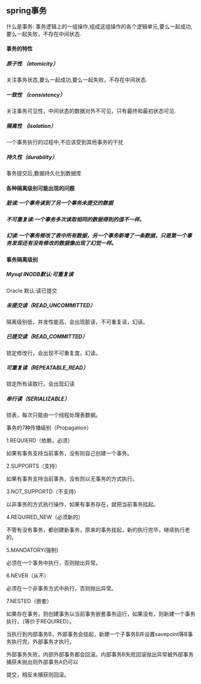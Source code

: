 ## spring事务 

什么是事务: 
事务逻辑上的一组操作,组成这组操作的各个逻辑单元,要么一起成功,要么一起失败，不存在中间状态.

#### 事务的特性

##### 原子性 （atomicity）

关注事务状态,要么一起成功,要么一起失败，不存在中间状态. 

##### 一致性 （consistency）

关注事务可见性，中间状态的数据对外不可见，只有最终和最初状态可见. 

##### 隔离性 （isolation）

一个事务执行的过程中,不应该受到其他事务的干扰 

##### 持久性（durability） 

事务提交后,数据持久化到数据库



#### 各种隔离级别可能出现的问题

##### 脏读:一个事务读到了另一个事务未提交的数据

##### 不可重复读:一个事务多次读取相同的数据得到的值不一样。

##### 幻读:一个事务修改了表中所有数据，另一个事务新增了一条数据，只是第一个事务发现还有没有修改的数据像出现了幻觉一样。



#### 事务隔离级别

##### Mysql INODB默认:可重复读 

Oracle 默认:读已提交

##### 未提交读（READ_UNCOMMITTED）

隔离级别低，并发性能高，会出现脏读，不可重复读，幻读。

##### 已提交读（READ_COMMITTED）

锁定修改行，会出现不可重复度，幻读。

##### 可重复读（REPEATABLE_READ）

锁定所有读取行，会出现幻读

##### 串行读（SERIALIZABLE）

锁表，每次只能由一个线程处理表数据。



事务的7种传播级别（Propagation）

1.REQUIERD（依赖，必须）

如果有事务支持当前事务，没有则自己创建一个事务。

2.SUPPORTS（支持）

如果有事务支持当前事务，没有则以无事务的方式执行。

3.NOT_SUPPORTD（不支持）

以非事务的方式执行操作，如果有事务存在，就把当前事务挂起。

4.REQUIRED_NEW（必须新的）

不管有没有事务，都创建新事务，原来的事务挂起，新的执行完毕，继续执行老的。

5.MANDATORY(强制)

必须在一个事务中执行，否则抛出异常。

6.NEVER（从不）

必须在一个非事务方式中执行，否则抛出异常。

7.NESTED（嵌套）

如果存在事务，则创建事务以当前事务嵌套事务运行，如果没有，则新建一个事务执行，（等价于REQUIRED）。

当执行到内部事务B，外部事务会挂起，新建一个子事务B并设置savepoint等B事务执行完，外部事务才执行。

外部事务失败，内部外部事务都会回滚。内部事务B失败回滚抛出异常被外部事务捕获未抛出则外部事务A仍可以

提交，相反未捕获则回滚。





 



